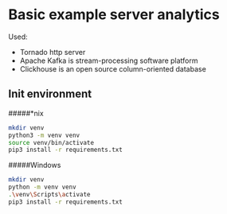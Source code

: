 # Basic example server analytics

Used:
 - Tornado http server
 - Apache Kafka is stream-processing software platform
 - Clickhouse is an open source column-oriented database


## Init environment 
#####*nix
```bash
mkdir venv
python3 -m venv venv
source venv/bin/activate
pip3 install -r requirements.txt
```

#####Windows
```bash
mkdir venv
python -m venv venv
.\venv\Scripts\activate
pip3 install -r requirements.txt
```
